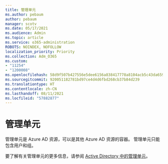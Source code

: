 ```yaml
---
title: 管理单元
ms.author: pebaum
author: pebaum
manager: scotv
ms.date: 05/17/2021
ms.audience: Admin
ms.topic: article
ms.service: o365-administration
ROBOTS: NOINDEX, NOFOLLOW
localization_priority: Priority
ms.collection: Adm_O365
ms.custom:
- "11254"
- "1200008"
ms.openlocfilehash: 58d9f507b427556e5dee6156a838417778a8104acb5c43da659749fb738bd6eb
ms.sourcegitcommit: 920051182781bd97ce4d4d6fbd268cb37b84d239
ms.translationtype: HT
ms.contentlocale: zh-CN
ms.lasthandoff: 08/11/2021
ms.locfileid: "57882877"
---
```

# <a name="administrative-units"></a>管理单元

管理单元是 Azure AD 资源，可以是其他 Azure AD 资源的容器。 管理单元只能包含用户和组。

要了解有关管理单元的更多信息，请参阅 [Active Directory 中的管理单元](https://docs.microsoft.com/azure/active-directory/roles/administrative-units)。